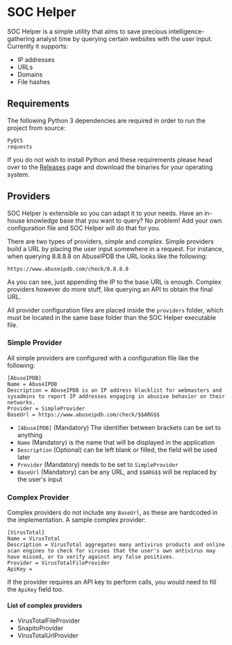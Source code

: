 # SOC Helper

SOC Helper is a simple utility that aims to save precious
intelligence-gathering analyst time by querying certain websites with the user
input. Currently it supports:

* IP addresses
* URLs
* Domains
* File hashes

## Requirements

The following Python 3 dependencies are required in order to run the project
from source:

```
PyQt5
requests
```

If you do not wish to install Python and these requirements please head over to
the [Releases](https://github.com/alejandroandreu/soc-helper/releases) page and
download the binaries for your operating system.

## Providers

SOC Helper is extensible so you can adapt it to your needs. Have an in-house
knowledge base that you want to query? No problem! Add your own configuration
file and SOC Helper will do that for you.

There are two types of providers, *simple* and *complex*. Simple providers
build a URL by placing the user input somewhere in a request. For instance,
when querying 8.8.8.8 on AbuseIPDB the URL looks like the following:

```
https://www.abuseipdb.com/check/8.8.8.8
```

As you can see, just appending the IP to the base URL is enough. Complex
providers however do more stuff, like querying an API to obtain the final URL.

All provider configuration files are placed inside the `providers` folder, which
must be located in the same base folder than the SOC Helper executable file.

### Simple Provider

All simple providers are configured with a configuration file like the following:

```
[AbuseIPDB]
Name = AbuseIPDB
Description = AbuseIPDB is an IP address blacklist for webmasters and sysadmins to report IP addresses engaging in abusive behavior on their networks.
Provider = SimpleProvider
BaseUrl = https://www.abuseipdb.com/check/$$ARG$$
```

* `[AbuseIPDB]` (Mandatory) The identifier between brackets can be set to anything
* `Name` (Mandatory) is the name that will be displayed in the application
* `Description` (Optional) can be left blank or filled, the field will be used later
* `Provider` (Mandatory) needs to be set to `SimpleProvider`
* `BaseUrl` (Mandatory) can be any URL, and `$$ARG$$` will be replaced by the user's input

### Complex Provider

Complex providers do not include any `BaseUrl`, as these are hardcoded in the
implementation. A sample complex provider:

```
[VirusTotal]
Name = VirusTotal
Description = VirusTotal aggregates many antivirus products and online scan engines to check for viruses that the user's own antivirus may have missed, or to verify against any false positives.
Provider = VirusTotalFileProvider
ApiKey =
```

If the provider requires an API key to perform calls, you would need to fill the
`ApiKey` field too.

#### List of complex providers

* VirusTotalFileProvider
* SnapitoProvider
* VirusTotalUrlProvider
